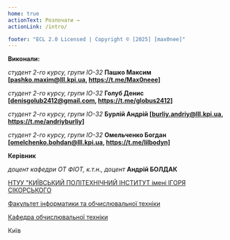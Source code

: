 ```yaml
---
home: true
actionText: Розпочати →
actionLink: /intro/

footer: "ECL 2.0 Licensed | Copyright © [2025] [max0nee]"
---
```



**Виконали:** 

*студент 2-го курсу, групи ІО-32*<span padding-right:5em></span> **Пашко Максим [pashko.maxim@lll.kpi.ua, https://t.me/Max0neee]**

*студент 2-го курсу, групи ІО-32*<span padding-right:5em></span> **Голуб Денис [denisgolub2412@gmail.com, https://t.me/globus2412]**

*студент 2-го курсу, групи ІО-32*<span padding-right:5em></span> **Бурлій Андрій [burliy.andriy@lll.kpi.ua, https://t.me/andriyburliy]**

*студент 2-го курсу, групи ІО-32*<span padding-right:5em></span> **Омельченко Богдан [omelchenko.bohdan@lll.kpi.ua, https://t.me/lilbodyn]**


**Керівник**

*доцент кафедри ОТ ФІОТ, к.т.н., доцент*<span padding-right:5em></span> **Андрій БОЛДАК** 

[НТУУ "КИЇВСЬКИЙ ПОЛІТЕХНІЧНИЙ ІНСТИТУТ імені ІГОРЯ СІКОРСЬКОГО](https://kpi.ua/)

[Факультет інформатики та обчислювальної техніки](https://fiot.kpi.ua/)

[Кафедра обчислювальної техніки](https://comsys.kpi.ua/)

Київ
